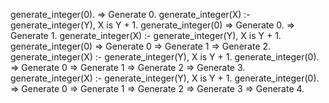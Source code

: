 generate_integer(0). => Generate 0.
generate_integer(X) :- generate_integer(Y), X is Y + 1.
                       generate_integer(0) => Generate 0.
                     => Generate 1.
                       generate_integer(X) :- generate_integer(Y), X is Y + 1.
                                              generate_integer(0) => Generate 0
                                           => Generate 1
                     => Generate 2.
                                              generate_integer(X) :- generate_integer(Y), X is Y + 1.
                                                                     generate_integer(0). => Generate 0
                                                                  => Generate 1
                                           => Generate 2
                     => Generate 3.
                                                                     generate_integer(X) :- generate_integer(Y), X is Y + 1.
                                                                                            generate_integer(0). => Generate 0
                                                                                          => Generate 1
                                                                  => Generate 2
                                           => Generate 3
                     => Generate 4.

